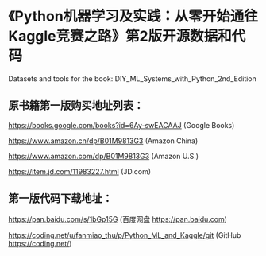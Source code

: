 # 《Python机器学习及实践：从零开始通往Kaggle竞赛之路》第2版开源数据和代码
Datasets and tools for the book: DIY_ML_Systems_with_Python_2nd_Edition

## 原书籍第一版购买地址列表：
https://books.google.com/books?id=6Ay-swEACAAJ (Google Books) 

https://www.amazon.cn/dp/B01M9813G3 (Amazon China) 

https://www.amazon.com/dp/B01M9813G3 (Amazon U.S.)

https://item.jd.com/11983227.html (JD.com) 


## 第一版代码下载地址：
https://pan.baidu.com/s/1bGp15G (百度网盘 https://pan.baidu.com)

https://coding.net/u/fanmiao_thu/p/Python_ML_and_Kaggle/git (GitHub https://coding.net/)
